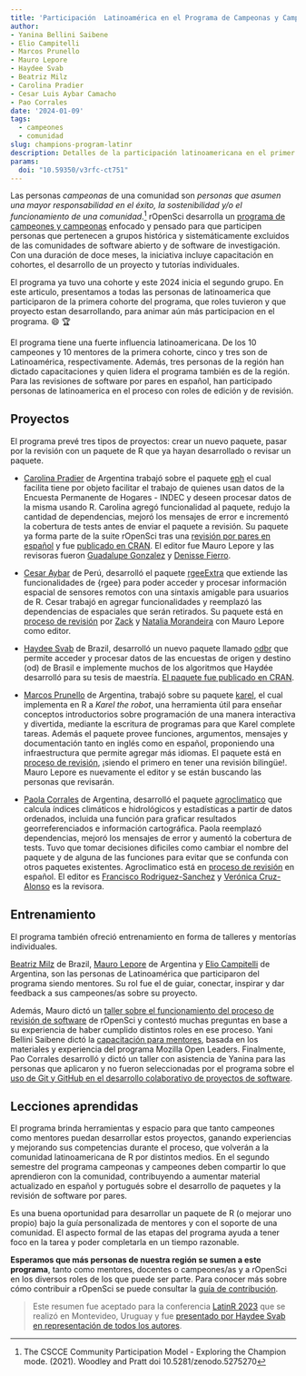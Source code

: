 ```yaml
---
title: 'Participación  Latinoamérica en el Programa de Campeonas y Campeones de rOpenSci'
author: 
- Yanina Bellini Saibene 
- Elio Campitelli
- Marcos Prunello
- Mauro Lepore
- Haydee Svab
- Beatriz Milz
- Carolina Pradier
- Cesar Luis Aybar Camacho
- Pao Corrales
date: '2024-01-09'
tags:
  - campeones
  - comunidad
slug: champions-program-latinr
description: Detalles de la participación latinoamericana en el primer año del programa de campeonas y campeones de rOpenSci.
params:
  doi: "10.59350/v3rfc-ct751"
---
```


Las personas _campeonas_ de una comunidad son _personas que asumen una mayor responsabilidad en el éxito, la sostenibilidad y/o el funcionamiento de una comunidad_.[^1] rOpenSci desarrolla un [programa de campeones y campeonas](/champions/) enfocado y pensado para que participen personas que pertenecen a grupos histórica y sistemáticamente excluidos de las comunidades de software abierto y de software de investigación. Con una duración de doce meses, la iniciativa incluye capacitación en cohortes, el desarrollo de un proyecto y tutorías individuales.

El programa ya tuvo una cohorte y este 2024 inicia el segundo grupo.  En este articulo, presentamos a todas las personas de latinoamerica que participaron de la primera cohorte del programa, que roles tuvieron y que proyecto estan desarrollando, para animar aún más participacion en el programa. 😄 🏆 

El programa tiene una fuerte influencia latinoamericana. De los 10 campeones y 10 mentores de la primera cohorte, cinco y tres son de Latinoamérica, respectivamente. Además, tres personas de la región han dictado capacitaciones y quien lidera el programa también es de la región. Para las revisiones de software por pares en español, han participado personas de latinoamerica en el proceso con roles de edición y de revisión. 

## Proyectos 

El programa prevé tres tipos de proyectos: crear un nuevo paquete, pasar por la revisión con un paquete de R que ya hayan desarrollado o revisar un paquete.

* [Carolina Pradier](/author/carolina-pradier/) de Argentina trabajó sobre el paquete [eph](https://docs.ropensci.org/eph/) el cual facilita tiene por objeto facilitar el trabajo de quienes usan datos de la Encuesta Permanente de Hogares - INDEC y deseen procesar datos de la misma usando R. Carolina agregó funcionalidad al paquete, redujo la cantidad de dependencias, mejoró los mensajes de error e incrementó la cobertura de tests antes de enviar el paquete a revisión. Su paquete ya forma parte de la suite rOpenSci tras una [revisión por pares en español](https://github.com/ropensci/software-review/issues/593) y fue [publicado en CRAN](https://cran.r-project.org/web/packages/eph/index.html). El editor fue Mauro Lepore y las revisoras fueron [Guadalupe Gonzalez](https://github.com/guadag12) y [Denisse Fierro](https://github.com/lidefi87).  

* [Cesar Aybar](/author/cesar-luis-aybar-camacho/) de Perú, desarrolló el paquete [rgeeExtra](https://r-earthengine.com/rgeeExtra/index.html) que extiende las funcionalidades de {rgee} para poder acceder y procesar información espacial de sensores remotos con una sintaxis amigable para usuarios de R. Cesar trabajó en agregar funcionalidades y reemplazó las dependencias de espaciales que serán retirados. Su paquete está en [proceso de revisión](https://github.com/ropensci/software-review/issues/608) por [Zack](https://github.com/zackarno) y [Natalia Morandeira](https://nmorandeira.netlify.app) con Mauro Lepore como editor.   

* [Haydee Svab](/author/haydee-svab/) de Brazil, desarrolló un nuevo paquete llamado [odbr](https://github.com/hsvab/odbr) que permite acceder y procesar datos de las encuestas de origen y destino (od) de Brasil e implemente muchos de los algoritmos que Haydée desarrolló para su tesis de maestría. [El paquete fue publicado en CRAN](https://cran.r-project.org/web/packages/odbr/index.html).

* [Marcos Prunello](/author/marcos-prunello/) de Argentina, trabajó sobre su paquete [karel](https://mpru.github.io/karel/), el cual implementa en R a _Karel the robot_, una herramienta útil para enseñar conceptos introductorios sobre programación de una manera interactiva y divertida, mediante la escritura de programas para que Karel complete tareas. Además el paquete provee funciones, argumentos, mensajes y documentación tanto en inglés como en español, proponiendo una infraestructura que permite agregar más idiomas. El paquete está en [proceso de revisión](https://github.com/ropensci/software-review/issues/620), ¡siendo el primero en tener una revisión bilingüe!. Mauro Lepore es nuevamente el editor y se están buscando las personas que revisarán. 

* [Paola Corrales](/author/pao-corrales/) de Argentina, desarrolló el paquete [agroclimatico](https://github.com/AgRoMeteorologiaINTA/agroclimatico) que calcula índices climáticos e hidrológicos y estadísticas a partir de datos ordenados, incluida una función para graficar resultados georreferenciados e información cartográfica. Paola reemplazó dependencias, mejoró los mensajes de error y aumentó la cobertura de tests. Tuvo que tomar decisiones dificiles como cambiar el nombre del paquete y de alguna de las funciones para evitar que se confunda con otros paquetes existentes. Agroclimatico está en [proceso de revisión](https://github.com/ropensci/software-review/issues/599) en español. El editor es [Francisco Rodriguez-Sanchez](https://github.com/Pakillo) y [Verónica Cruz-Alonso](https://github.com/VeruGHub) es la revisora. 

## Entrenamiento 

El programa también ofreció entrenamiento en forma de talleres y mentorías individuales.

[Beatriz Milz](/author/beatriz-milz/) de Brazil, [Mauro Lepore](/author/mauro-lepore/) de Argentina y [Elio Campitelli](/author/elio-campitelli/) de Argentina, son las personas de Latinoamérica que participaron del programa siendo mentores. Su rol fue el de guiar, conectar, inspirar y dar feedback a sus campeones/as sobre su proyecto.

Además, Mauro dictó un [taller sobre el funcionamiento del proceso de revisión de software](https://ropensci.org/events/2023-04-04-how-ropensci-review/) de rOpenSci y contestó muchas preguntas en base a su experiencia de haber cumplido distintos roles en ese proceso. Yani Bellini Saibene dictó la [capacitación para mentores](https://ropensci.org/events/2023-03-01-mentor-orientation/), basada en los materiales y experiencia del programa Mozilla Open Leaders. Finalmente, Pao Corrales desarrolló y dictó un taller con asistencia de Yanina para las personas que aplicaron y no fueron seleccionadas por el programa sobre el [uso de Git y GitHub en el desarrollo colaborativo de proyectos de software](https://ropensci.org/events/2023-05-19-developing-software-together/).

## Lecciones aprendidas 

El programa brinda herramientas y espacio para que tanto campeones como mentores puedan desarrollar estos proyectos, ganando experiencias y mejorando sus competencias durante el proceso, que volverán a la comunidad latinoamericana de R por distintos medios. En el segundo semestre del programa campeonas y campeones deben compartir lo que aprendieron con la comunidad, contribuyendo a aumentar material actualizado en español y portugués sobre el desarrollo de paquetes y la revisión de software por pares.

Es una buena oportunidad para desarrollar un paquete de R (o mejorar uno propio) bajo la guía personalizada de mentores y con el soporte de una comunidad. El aspecto formal de las etapas del programa ayuda a tener foco en la tarea y poder completarla en un tiempo razonable.

**Esperamos que más personas de nuestra región se sumen a este programa**, tanto como mentores, docentes o campeones/as y a rOpenSci en los diversos roles de los que puede ser parte. Para conocer más sobre cómo contribuir a rOpenSci se puede consultar la [guía de contribución](https://contributing.ropensci.org/).

> Este resumen fue aceptado para la conferencia [LatinR 2023](https://latin-r.com/cronograma/programa/presentaciones.html) que se realizó en Montevideo, Uruguay y fue [presentado por Haydee Svab en representación de todos los autores](/events/latinr-champions-2023/).

[^1]: The CSCCE Community Participation Model - Exploring the Champion mode. (2021). Woodley and Pratt doi 10.5281/zenodo.5275270
